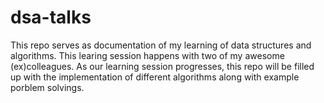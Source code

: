 # dsa-talks

This repo serves as documentation of my learning of data structures and algorithms. This learing session happens with two of my awesome (ex)colleagues. As our learning session progresses, this repo will be filled up with the implementation of different algorithms along with example porblem solvings.
